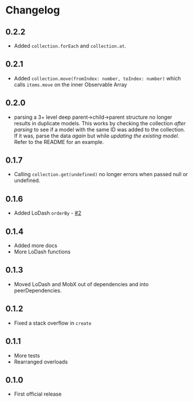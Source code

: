 # Changelog

## 0.2.2

* Added `collection.forEach` and `collection.at`.

## 0.2.1

* Added `collection.move(fromIndex: number, toIndex: number)` which calls `items.move` on the inner Observable Array

## 0.2.0

* parsing a 3+ level deep parent->child->parent structure no longer results in duplicate models. This works by checking the collection _after parsing_ to see if a model with the same ID was added to the collection. If it was, parse the data _again_ but while _updating the existing model_. Refer to the README for an example.

## 0.1.7

* Calling `collection.get(undefined)` no longer errors when passed null or undefined.

## 0.1.6

* Added LoDash `orderBy` - [#2](https://github.com/jeffijoe/libx/issues/2)

## 0.1.4

* Added more docs
* More LoDash functions

## 0.1.3

* Moved LoDash and MobX out of dependencies and into peerDependencies.

## 0.1.2

* Fixed a stack overflow in `create`

## 0.1.1

* More tests
* Rearranged overloads

## 0.1.0

* First official release
